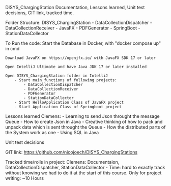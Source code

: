 DISYS_ChargingStation 
Documentation, Lessons learned, Unit test decisions, GIT link, tracked time. 


Folder Structure: 
	DISYS_ChargingStation
		- DataCollectionDispatcher
		- DataCollectionReceiver
		- JavaFX
		- PDFGenerator
		- SpringBoot
		- StationDataCollector



To Run the code: 
	Start the Database in Docker, with "docker compose up" in cmd
	
	Download JavaFX on https://openjfx.io/ with JavaFX SDK 17 or later

	Open IntelliJ Ultimate and have Java JDK 17 or later installed
	
	Open DISYS_ChargingStation folder in IntelliJ 
		- Start main functions of following projects: 
			- DataCollectionDispatcher
			- DataCollectionReceiver
			- PDFGenerator
			- StationDataCollector
		- Start HelloApplication Class of JavaFX project
		- Start Application Class of Springboot project
		
		
		
		
Lessons learned
	Clemens: 
		- Learning to send Json throught the message Queue
		- How to create Json in Java
		- Creative thinking of how to pack and unpack data which is sent throught the Queue
		- How the distributed parts of the System work as one
		- Using SQL in Java


Unit test decisions



GIT link: https://github.com/nicojoech/DISYS_ChargingStations




Tracked time/rolls in project: 
	Clemens: Documentaion, DataCollectionDispatcher, StationDataCollector
		- Time: hard to exactly track without knowing we had to do it at the start of this course. Only for project writing: ~10 Hours

